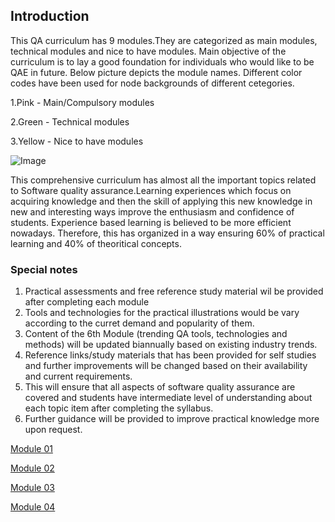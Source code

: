 ## Introduction
This QA curriculum has 9 modules.They are categorized as main modules, technical modules and nice to have modules. Main objective of the curriculum is to lay a good foundation for individuals who would like to be QAE in future. Below picture depicts the module names. Different color codes have been used for node backgrounds of different cetegories.

1.Pink  - Main/Compulsory modules

2.Green  - Technical modules

3.Yellow  - Nice to have modules


![Image](https://user-images.githubusercontent.com/96818549/147656984-1f5ba2ee-2123-40d5-ab43-4cb3bf5d0c27.png)

This comprehensive curriculum has almost all the important topics related to Software quality assurance.Learning experiences
which focus on acquiring knowledge and then the skill of applying this new knowledge in new and interesting ways improve the 
enthusiasm and confidence of students. Experience based learning is believed to be more efficient nowadays. Therefore, this 
has organized in a way ensuring 60% of practical learning and 40% of theoritical concepts.

### Special notes
1. Practical assessments and free reference study material wil be provided after completing each module
2. Tools and technologies for the practical illustrations would be vary according to the curret demand and popularity of them.
3. Content of the 6th Module (trending QA tools, technologies and methods) will be updated biannually based on existing industry trends.
4. Reference links/study materials that has been provided for self studies and further improvements will be changed based on their
   availability and current requirements.
5. This will ensure that all aspects of software quality assurance are covered and students have intermediate level of 
   understanding about each topic item after completing the syllabus.
6. Further guidance will be provided to improve practical knowledge more upon request.  



[Module 01](https://github.com/QAAcademyTestUser/QAAcademy/blob/gh-pages/docs/Module%201%20(General%20QA).md)

[Module 02](https://github.com/QAAcademyTestUser/QAAcademy/blob/gh-pages/docs/Module%202%20Test%20Management.md)

[Module 03](https://github.com/QAAcademyTestUser/QAAcademy/blob/gh-pages/docs/Module%203%20Test%20types%20&%20methods.md)

[Module 04](https://github.com/QAAcademyTestUser/QAAcademy/blob/gh-pages/docs/Module%204%20Technical%20QA.md)
